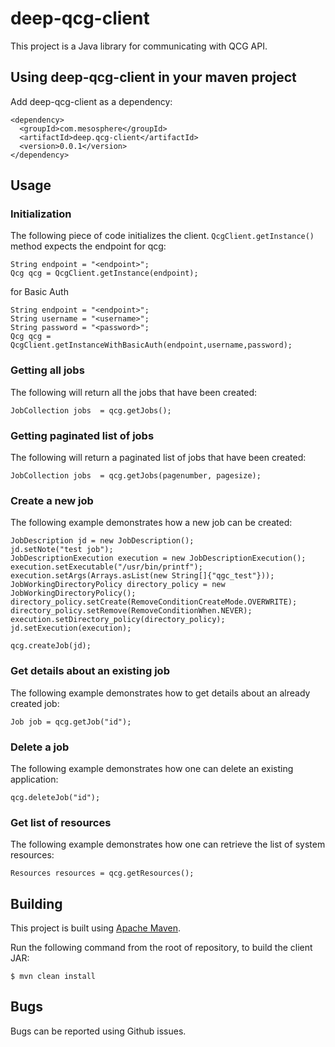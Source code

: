 # deep-qcg-client

This project is a Java library for communicating with QCG API. 

## Using deep-qcg-client in your maven project

Add deep-qcg-client as a dependency:

```
<dependency>
  <groupId>com.mesosphere</groupId>
  <artifactId>deep.qcg-client</artifactId>
  <version>0.0.1</version>
</dependency>
```


## Usage

### Initialization

The following piece of code initializes the client. ```QcgClient.getInstance()``` method expects the endpoint for qcg:

```
String endpoint = "<endpoint>";
Qcg qcg = QcgClient.getInstance(endpoint);
```

for Basic Auth

```
String endpoint = "<endpoint>";
String username = "<username>";
String password = "<password>";
Qcg qcg = QcgClient.getInstanceWithBasicAuth(endpoint,username,password);
```

### Getting all jobs

The following will return all the jobs that have been created:

```
JobCollection jobs  = qcg.getJobs();
```

### Getting paginated list of jobs

The following will return a paginated list of jobs that have been created:

```
JobCollection jobs  = qcg.getJobs(pagenumber, pagesize);
```

### Create a new job

The following example demonstrates how a new job can be created:

```
JobDescription jd = new JobDescription();
jd.setNote("test job");
JobDescriptionExecution execution = new JobDescriptionExecution();
execution.setExecutable("/usr/bin/printf");
execution.setArgs(Arrays.asList(new String[]{"qgc_test"}));
JobWorkingDirectoryPolicy directory_policy = new JobWorkingDirectoryPolicy();
directory_policy.setCreate(RemoveConditionCreateMode.OVERWRITE);
directory_policy.setRemove(RemoveConditionWhen.NEVER);	
execution.setDirectory_policy(directory_policy);
jd.setExecution(execution);

qcg.createJob(jd);
```

### Get details about an existing job

The following example demonstrates how to get details about an already created job:

```
Job job = qcg.getJob("id");
```

### Delete a job

The following example demonstrates how one can delete an existing application:

```
qcg.deleteJob("id");
```


### Get list of resources

The following example demonstrates how one can retrieve the list of system resources:

```
Resources resources = qcg.getResources();
```

## Building

This project is built using [Apache Maven](http://maven.apache.org/).

Run the following command from the root of repository, to build the client JAR:

```
$ mvn clean install
```

## Bugs

Bugs can be reported using Github issues.